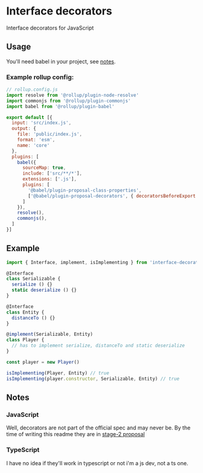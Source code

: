 # Interface decorators
Interface decorators for JavaScript

## Usage
You'll need babel in your project, see [notes](#JavaScript).

### Example rollup config:
```js
// rollup.config.js
import resolve from '@rollup/plugin-node-resolve'
import commonjs from '@rollup/plugin-commonjs'
import babel from '@rollup/plugin-babel'

export default [{
  input: 'src/index.js',
  output: {
    file: 'public/index.js',
    format: 'esm',
    name: 'core'
  },
  plugins: [
    babel({ 
      sourceMap: true,
      include: ['src/**/*'],
      extensions: ['.js'],
      plugins: [
        '@babel/plugin-proposal-class-properties', 
        ['@babel/plugin-proposal-decorators', { decoratorsBeforeExport: false }]
      ]
    }),
    resolve(),
    commonjs(),
  ]
}]
```

## Example
```js
import { Interface, implement, isImplementing } from 'interface-decorators'

@Interface
class Serializable {
  serialize () {}
  static deserialize () {}
}

@Interface
class Entity {
  distanceTo () {}
}

@implement(Serializable, Entity)
class Player {
  // has to implement serialize, distanceTo and static deserialize
}

const player = new Player()

isImplementing(Player, Entity) // true
isImplementing(player.constructor, Serializable, Entity) // true
```

## Notes

### JavaScript
Well, decorators are not part of the official spec and may never be. By the time of writing this readme they are in [stage-2 proposal](https://github.com/tc39/proposal-decorators)

### TypeScript
I have no idea if they'll work in typescript or not i'm a js dev, not a ts one.
